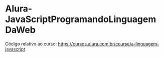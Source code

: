# Alura-JavaScriptProgramandoLinguagemDaWeb

Código relativo ao curso: https://cursos.alura.com.br/course/a-linguagem-javascript
